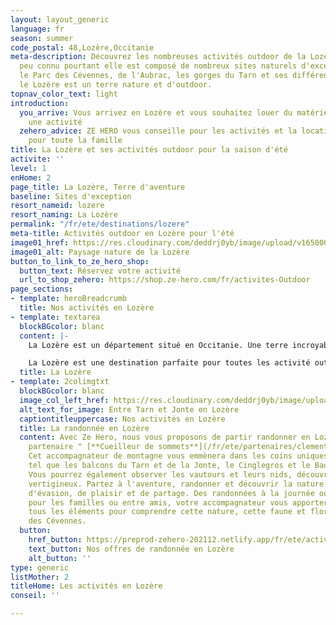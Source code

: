 ```yaml
---
layout: layout_generic
language: fr
season: summer
code_postal: 48,Lozère,Occitanie
meta-description: Découvrez les nombreuses activités outdoor de la Lozère. Un département
  peu connu pourtant elle est composé de nombreux sites naturels d'exception. Entre
  le Parc des Cévennes, de l'Aubrac, les gorges du Tarn et ses différents petits sommets,
  le Lozère est un terre nature et d'outdoor.
topnav_color_text: light
introduction:
  you_arrive: Vous arrivez en Lozère et vous souhaitez louer du matériel ou trouver
    une activité
  zehero_advice: ZE HERO vous conseille pour les activités et la location des équipements
    pour toute la famille
title: La Lozère et ses activités outdoor pour la saison d'été
activite: ''
level: 1
enHome: 2
page_title: La Lozère, Terre d'aventure
baseline: Sites d'exception
resort_nameid: lozere
resort_naming: La Lozère
permalink: "/fr/ete/destinations/lozere"
meta-title: Activités outdoor en Lozère pour l'été
image01_href: https://res.cloudinary.com/deddrj0yb/image/upload/v1650005140/website/resorts/Loz%C3%A8re/gatien-bataille-jWEvLcxkCw0-unsplash.jpg
image01_alt: Paysage nature de la Lozère
button_to_link_to_ze_hero_shop:
  button_text: Réservez votre activité
  url_to_shop_zehero: https://shop.ze-hero.com/fr/activites-Outdoor
page_sections:
- template: heroBreadcrumb
  title: Nos activités en Lozère
- template: textarea
  blockBGcolor: blanc
  content: |-
    La Lozère est un département situé en Occitanie. Une terre incroyable, d'air pur et de grands espaces. Elle regorge de sites natures d'exception où la nature prospère. Ce petit département vous offre à coup sûr un dépaysement total. Un pue méconnue, pourtant vous retrouverez en Lozère le parc national des Cévennes, le parc naturel régional de l'Aubrac et des Monts d'Ardèche ainsi que les gorges du Tarn, les Causses et bien d'autres. Outre ses sites naturels, on y retrouve un patrimoine d'exception, historique et culturel. Séjournez en Lozère, c'est éviter l'afflux du monde, c'est profiter d'espaces immenses, d'une nature préservée, d'activité outdoor et d'un lieu de bien-être et de calme. Vous y découvrirez ses différents sommets tel que le Mont Lozère, le Mont Aigoual, ses grottes et ses lacs, ses rivières tel que le Tarn, le Lot, la Jonte.

    La Lozère est une destination parfaite pour toutes les activité outdoor. Entre ses parcs, ses sites naturels, ses rivières et ses lacs, vous trouverez un choix varié de terrain de jeux et de découverte pour toutes vos activités outdoor.
  title: La Lozère
- template: 2colimgtxt
  blockBGcolor: blanc
  image_col_left_href: https://res.cloudinary.com/deddrj0yb/image/upload/v1650782622/website/Partenaires/Cueilleur%20de%20sommet/Baume_Jonte_4.jpg
  alt_text_for_image: Entre Tarn et Jonte en Lozère
  captiontitleuppercase: Nos activités en Lozère
  title: La randonnée en Lozère
  content: Avec Ze Hero, nous vous proposons de partir randonner en Lozère avec notre
    partenaire " [**Cueilleur de sommets**](/fr/ete/partenaires/clement-sivera) ".
    Cet accompagnateur de montagne vous emmènera dans les coins uniques de la Lozère,
    tel que les balcons du Tarn et de la Jonte, le Cinglegros et le Baousse del Biel.
    Vous pourrez également observer les vautours et leurs nids, découvrir des sentiers
    vertigineux. Partez à l'aventure, randonner et découvrir la nature pour un moment
    d'évasion, de plaisir et de partage. Des randonnées à la journée ou à la demi-journée,
    pour les familles ou entre amis, votre accompagnateur vous apportera également
    tous les éléments pour comprendre cette nature, cette faune et flore dans le parc
    des Cévennes.
  button:
    href_button: https://preprod-zehero-202112.netlify.app/fr/ete/activites/reserver-randonnee
    text_button: Nos offres de randonnée en Lozère
    alt_button: ''
type: generic
listMother: 2
titleHome: Les activités en Lozère
conseil: ''

---
```

